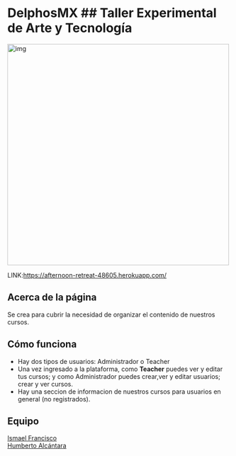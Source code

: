 # DelphosMX ## Taller Experimental de Arte y Tecnología 
<img src="https://github.com/FrankIsmael/delphosMX/blob/master/public/images/portada.jpg" alt="img" width="500">


LINK:https://afternoon-retreat-48605.herokuapp.com/ 

## Acerca de la página 
Se crea para cubrir la necesidad de organizar el contenido de nuestros cursos.

## Cómo funciona
- Hay dos tipos de usuarios: Administrador o Teacher 
- Una vez ingresado a la plataforma, como **Teacher** puedes ver y editar tus cursos; y como Administrador puedes crear,ver y editar usuarios; crear y ver cursos. 
- Hay una seccion de informacion de nuestros cursos para usuarios en general (no registrados).

## Equipo 
[Ismael Francisco](https://github.com/FrankIsmael)  
[Humberto Alcántara](https://github.com/betoiron1988)
